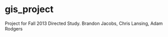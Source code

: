 gis_project
===========

Project for Fall 2013 Directed Study. 
Brandon Jacobs, Chris Lansing, 
Adam Rodgers
